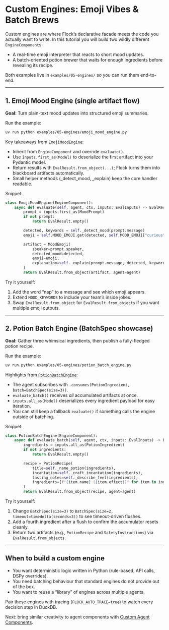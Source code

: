 # Custom Engines: Emoji Vibes & Batch Brews

Custom engines are where Flock’s declarative facade meets the code you actually want to write. In this tutorial you will build two wildly different `EngineComponent`s:

- A real-time emoji interpreter that reacts to short mood updates.
- A batch-oriented potion brewer that waits for enough ingredients before revealing its recipe.

Both examples live in `examples/05-engines/` so you can run them end-to-end.

---

## 1. Emoji Mood Engine (single artifact flow)

**Goal:** Turn plain-text mood updates into structured emoji summaries.

Run the example:

```bash
uv run python examples/05-engines/emoji_mood_engine.py
```

Key takeaways from [`EmojiMoodEngine`](../../examples/05-engines/emoji_mood_engine.py):

- Inherit from `EngineComponent` and override `evaluate()`.
- Use `inputs.first_as(Model)` to deserialize the first artifact into your Pydantic model.
- Return results with `EvalResult.from_object(...)`; Flock turns them into blackboard artifacts automatically.
- Small helper methods (_detect_mood, _explain) keep the core handler readable.

Snippet:

```python
class EmojiMoodEngine(EngineComponent):
    async def evaluate(self, agent, ctx, inputs: EvalInputs) -> EvalResult:
        prompt = inputs.first_as(MoodPrompt)
        if not prompt:
            return EvalResult.empty()

        detected, keywords = self._detect_mood(prompt.message)
        emoji = self.MOOD_EMOJI.get(detected, self.MOOD_EMOJI["curious"])

        artifact = MoodEmoji(
            speaker=prompt.speaker,
            detected_mood=detected,
            emoji=emoji,
            explanation=self._explain(prompt.message, detected, keywords),
        )
        return EvalResult.from_object(artifact, agent=agent)
```

Try it yourself:

1. Add the word “nap” to a message and see which emoji appears.
2. Extend `MOOD_KEYWORDS` to include your team’s inside jokes.
3. Swap `EvalResult.from_object` for `EvalResult.from_objects` if you want multiple emoji outputs.

---

## 2. Potion Batch Engine (BatchSpec showcase)

**Goal:** Gather three whimsical ingredients, then publish a fully-fledged potion recipe.

Run the example:

```bash
uv run python examples/05-engines/potion_batch_engine.py
```

Highlights from [`PotionBatchEngine`](../../examples/05-engines/potion_batch_engine.py):

- The agent subscribes with `.consumes(PotionIngredient, batch=BatchSpec(size=3))`.
- `evaluate_batch()` receives *all* accumulated artifacts at once.
- `inputs.all_as(Model)` deserializes every ingredient payload for easy iteration.
- You can still keep a fallback `evaluate()` if something calls the engine outside of batching.

Snippet:

```python
class PotionBatchEngine(EngineComponent):
    async def evaluate_batch(self, agent, ctx, inputs: EvalInputs) -> EvalResult:
        ingredients = inputs.all_as(PotionIngredient)
        if not ingredients:
            return EvalResult.empty()

        recipe = PotionRecipe(
            title=self._name_potion(ingredients),
            incantation=self._craft_incantation(ingredients),
            tasting_notes=self._describe_feel(ingredients),
            ingredients=[f"{item.name} ({item.effect})" for item in ingredients],
        )
        return EvalResult.from_object(recipe, agent=agent)
```

Try it yourself:

1. Change `BatchSpec(size=3)` to `BatchSpec(size=2, timeout=timedelta(seconds=3))` to see timeout-driven flushes.
2. Add a fourth ingredient after a flush to confirm the accumulator resets cleanly.
3. Return two artifacts (e.g., `PotionRecipe` and `SafetyInstructions`) via `EvalResult.from_objects`.

---

## When to build a custom engine

- You want deterministic logic written in Python (rule-based, API calls, DSPy overrides).
- You need batching behaviour that standard engines do not provide out of the box.
- You want to reuse a “library” of engines across multiple agents.

Pair these engines with tracing (`FLOCK_AUTO_TRACE=true`) to watch every decision step in DuckDB.

Next: bring similar creativity to agent components with [Custom Agent Components](custom-agent-components.md).
